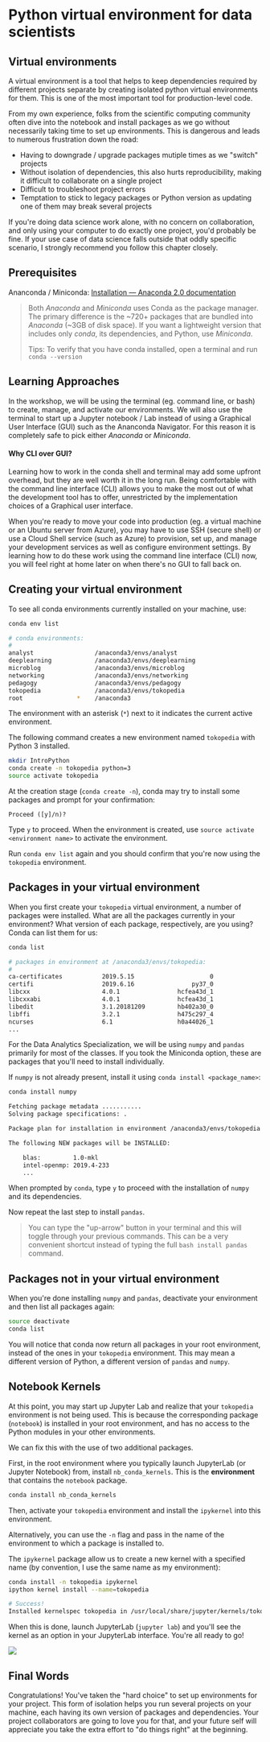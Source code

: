 # Python virtual environment for data scientists
## Virtual environments
A virtual environment is a tool that helps to keep dependencies required by different projects separate by creating isolated python virtual environments for them. This is one of the most important tool for production-level code.

From my own experience, folks from the scientific computing community often dive into the notebook and install packages as we go without necessarily taking time to set up environments. This is dangerous and leads to numerous frustration down the road:
- Having to downgrade / upgrade packages mutiple times as we "switch" projects
- Without isolation of dependencies, this also hurts reproducibility, making it difficult to collaborate on a single project
- Difficult to troubleshoot project errors
- Temptation to stick to legacy packages or Python version as updating one of them may break several projects

If you're doing data science work alone, with no concern on collaboration, and only using your computer to do exactly one project, you'd probably be fine. If your use case of data science falls outside that oddly specific scenario, I strongly recommend you follow this chapter closely.

## Prerequisites
Ananconda / Miniconda: [Installation — Anaconda 2.0 documentation](http://docs.anaconda.com/anaconda/install/)

> Both _Anaconda_ and _Miniconda_ uses Conda as the package manager. The primary difference is the ~720+ packages that are bundled into _Anaconda_ (~3GB of disk space). 
> If you want a lightweight version that includes only _conda_, its dependencies, and Python, use _Miniconda_. 
> 
> Tips: To verify that you have conda installed, open a terminal and run `conda --version`

## Learning Approaches
In the workshop, we will be using the terminal (eg. command line, or bash) to create, manage, and activate our environments. We will also use the terminal to start up a Jupyter notebook / Lab instead of using a Graphical User Interface (GUI) such as the Ananconda Navigator. For this reason it is completely safe to pick either _Anaconda_ or _Miniconda_. 

#### Why CLI over GUI?
Learning how to work in the conda shell and terminal may add some upfront overhead, but they are well worth it in the long run. Being comfortable with the command line interface (CLI) allows you to make the most out of what the development tool has to offer, unrestricted by the implementation choices of a Graphical user interface. 

When you're ready to move your code into production (eg. a virtual machine or an Ubuntu server from Azure), you may have to use SSH (secure shell) or use a Cloud Shell service (such as Azure) to provision, set up, and manage your development services as well as configure environment settings. By learning how to do these work using the command line interface (CLI) now, you will feel right at home later on when there's no GUI to fall back on.

## Creating your virtual environment
To see all conda environments currently installed on your machine, use:
```bash
conda env list

# conda environments:
#
analyst                 /anaconda3/envs/analyst
deeplearning            /anaconda3/envs/deeplearning
microblog               /anaconda3/envs/microblog
networking              /anaconda3/envs/networking
pedagogy                /anaconda3/envs/pedagogy
tokopedia               /anaconda3/envs/tokopedia
root               *    /anaconda3
```
The environment with an asterisk (`*`) next to it indicates the current active environment. 

The following command creates a new environment named `tokopedia` with Python 3 installed.
```bash
mkdir IntroPython
conda create -n tokopedia python=3
source activate tokopedia
```

At the creation stage (`conda create -n`), conda may try to install some packages and prompt for your confirmation:
```
Proceed ([y]/n)? 
```
Type `y` to proceed. When the environment is created, use `source activate <environment name>` to activate the environment.

Run `conda env list` again and you should confirm that you're now using the `tokopedia` environment. 

## Packages in your virtual environment
When you first create your `tokopedia` virtual environment, a number of packages were installed. What are all the packages currently in your environment? What version of each package, respectively, are you using? Conda can list them for us:

```bash
conda list

# packages in environment at /anaconda3/envs/tokopedia:
#
ca-certificates           2019.5.15                     0  
certifi                   2019.6.16                py37_0  
libcxx                    4.0.1                hcfea43d_1  
libcxxabi                 4.0.1                hcfea43d_1  
libedit                   3.1.20181209         hb402a30_0  
libffi                    3.2.1                h475c297_4  
ncurses                   6.1                  h0a44026_1 
...
```

For the Data Analytics Specialization, we will be using `numpy` and `pandas` primarily for most of the classes. If you took the Miniconda option, these are packages that you'll need to install individually.

If `numpy` is not already present, install it using `conda install <package_name>`:

```bash
conda install numpy

Fetching package metadata ...........
Solving package specifications: .

Package plan for installation in environment /anaconda3/envs/tokopedia:

The following NEW packages will be INSTALLED:

    blas:         1.0-mkl              
    intel-openmp: 2019.4-233           
    ...
```

When prompted by `conda`, type `y` to proceed with the installation of `numpy` and its dependencies. 

Now repeat the last step to install `pandas`. 

> You can type the "up-arrow" button in your terminal and this will toggle through your previous commands. This can be a very convenient shortcut instead of typing the full `bash install pandas` command. 

## Packages not in your virtual environment

When you're done installing `numpy` and `pandas`, deactivate your environment and then list all packages again:

```bash
source deactivate
conda list
```
You will notice that conda now return all packages in your root environment, instead of the ones in your `tokopedia` environment. This may mean a different version of Python, a different version of `pandas` and `numpy`. 

## Notebook Kernels 
At this point, you may start up Jupyter Lab and realize that your `tokopedia` environment is not being used. This is because the corresponding package (`notebook`) is installed in your root environment, and has no access to the Python modules in your other environments. 

We can fix this with the use of two additional packages. 

First, in the root environment where you typically launch JupyterLab (or Jupyter Notebook) from, install `nb_conda_kernels`. This is the **environment** that contains the `notebook` package.

```bash
conda install nb_conda_kernels
```

Then, activate your `tokopedia` environment and install the `ipykernel` into this environment.

Alternatively, you can use the `-n` flag and pass in the name of the environment to which a package is installed to.

The `ipykernel` package allow us to create a new kernel with a specified name (by convention, I use the same name as my environment):

```bash
conda install -n tokopedia ipykernel
ipython kernel install --name=tokopedia  

# Success!
Installed kernelspec tokopedia in /usr/local/share/jupyter/kernels/tokopedia
```

When this is done, launch JupyterLab (`jupyter lab`) and you'll see the kernel as an option in your JupyterLab interface. You're all ready to go!

![](/assets/kernels.png)

## Final Words

Congratulations! You've taken the "hard choice" to set up environments for your project. This form of isolation helps you run several projects on your machine, each having its own version of packages and dependencies. Your project collaborators are going to love you for that, and your future self will appreciate you take the extra effort to "do things right" at the beginning.
